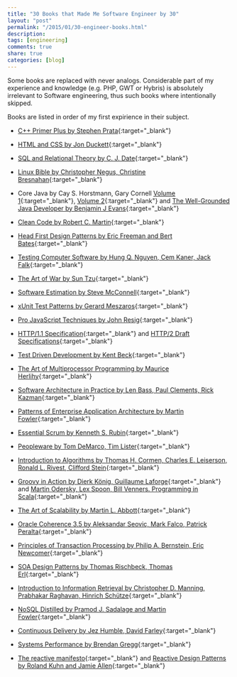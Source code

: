 ```yaml
---
title: "30 Books that Made Me Software Engineer by 30"
layout: "post"
permalink: "/2015/01/30-engineer-books.html"
description: 
tags: [engineering]
comments: true
share: true
categories: [blog]
---
```


Some books are replaced with never analogs. Considerable part of my experience and knowledge (e.g. PHP, GWT or Hybris) is absolutely irrelevant to Software engineering, thus such books where intentionally skipped.

Books are listed in order of my first expirience in their subject.

* [C++ Primer Plus by Stephen Prata](http://www.amazon.com/Primer-Plus-6th-Developers-Library/dp/0321776402/ref=sr_1_fkmr0_1?ie=UTF8&qid=1420417945&sr=8-1-fkmr0&keywords=steven+prata){:target="_blank"}

* [HTML and CSS by Jon Duckett](http://www.amazon.com/HTML-CSS-Design-Build-Websites/dp/1118008189/ref=sr_1_1?ie=UTF8&qid=1420680694&sr=8-1&keywords=HTML){:target="_blank"}

* [SQL and Relational Theory by C. J. Date](http://www.amazon.com/SQL-Relational-Theory-Write-Accurate/dp/1449316409/ref=sr_1_1?ie=UTF8&qid=1420641098&sr=8-1&keywords=sql+and+relational+theory){:target="_blank"}

* [Linux Bible by Christopher Negus, Christine Bresnahan](http://www.amazon.com/Linux-Bible-Christopher-Negus/dp/111821854X/ref=sr_1_3?ie=UTF8&qid=1420637716&sr=8-3&keywords=linux){:target="_blank"}

* Core Java by Cay S. Horstmann, Gary Cornell [Volume 1](http://www.amazon.com/Core-Java-I--Fundamentals-9th/dp/0137081898/ref=sr_1_1?ie=UTF8&qid=1420418737&sr=8-1&keywords=java+core){:target="_blank"}, [Volume 2](http://www.amazon.com/Core-Java-II--Advanced-Features-Book-ebook/dp/B00BNA1SHA/ref=sr_1_2?ie=UTF8&qid=1420418737&sr=8-2&keywords=java+core){:target="_blank"} and [The Well-Grounded Java Developer by Benjamin J Evans](http://www.amazon.com/Well-Grounded-Java-Developer-techniques-programming/dp/1617290068/ref=sr_1_1?ie=UTF8&qid=1420637682&sr=8-1&keywords=well+grounded+Java){:target="_blank"}

* [Clean Code by Robert C. Martin](http://www.amazon.com/Clean-Code-Handbook-Software-Craftsmanship/dp/0132350882/ref=sr_1_1?ie=UTF8&qid=1420637592&sr=8-1&keywords=clean+code){:target="_blank"}

* [Head First Design Patterns by Eric Freeman and Bert Bates](http://www.amazon.com/Head-First-Design-Patterns-Freeman/dp/0596007124/ref=sr_1_2?ie=UTF8&qid=1420640738&sr=8-2&keywords=design+patterns){:target="_blank"}

* [Testing Computer Software by Hung Q. Nguyen, Cem Kaner, Jack Falk](http://www.amazon.com/Testing-Computer-Software-Hung-Nguyen-ebook/dp/B000S1LVEU/ref=sr_1_1?s=digital-text&ie=UTF8&qid=1420681854&sr=1-1&keywords=testing+computer+software){:target="_blank"}

* [The Art of War by Sun Tzu](http://www.amazon.com/Art-War-Illustrated-Sun-Tzu/dp/1454911867/ref=sr_1_4?s=books&ie=UTF8&qid=1420418296&sr=1-4&keywords=The+Art+of+War){:target="_blank"}

* [Software Estimation by Steve McConnell](http://www.amazon.com/Software-Estimation-Demystifying-Developer-Practices-ebook/dp/B00JDMPOVQ/ref=sr_1_5?ie=UTF8&qid=1420604893&sr=8-5&keywords=Steve+McConnell){:target="_blank"}

* [xUnit Test Patterns by Gerard Meszaros](http://www.amazon.com/xUnit-Test-Patterns-Refactoring-Code/dp/0131495054/ref=sr_1_1?ie=UTF8&qid=1420605000&sr=8-1&keywords=Unit+test+design+patterns){:target="_blank"}

* [Pro JavaScript Techniques by John Resig](http://www.amazon.com/Pro-JavaScript-Techniques-John-Resig/dp/1590597273/ref=asap_bc?ie=UTF8){:target="_blank"}

* [HTTP/1.1 Specification](http://www.w3.org/Protocols/rfc2616/rfc2616.html){:target="_blank"} and [HTTP/2 Draft Specifications](https://github.com/http2/http2-spec){:target="_blank"}

* [Test Driven Development by Kent Beck](http://www.amazon.com/Test-Driven-Development-Kent-Beck/dp/0321146530/ref=sr_1_1?ie=UTF8&qid=1420637486&sr=8-1&keywords=Test-driven+development){:target="_blank"}

* [The Art of Multiprocessor Programming by Maurice Herlihy](http://www.amazon.com/Art-Multiprocessor-Programming-Revised-Reprint/dp/0123973376/ref=sr_1_1?ie=UTF8&qid=1420605038&sr=8-1&keywords=art+of+multiprocessor+programming){:target="_blank"}

* [Software Architecture in Practice by Len Bass, Paul Clements, Rick Kazman](http://www.amazon.com/Software-Architecture-Practice-3rd-Engineering/dp/0321815734/ref=sr_1_3?ie=UTF8&qid=1420637537&sr=8-3&keywords=Software+design){:target="_blank"}

* [Patterns of Enterprise Application Architecture by Martin Fowler](http://www.amazon.com/Patterns-Enterprise-Application-Architecture-Martin/dp/0321127420/ref=sr_1_6?ie=UTF8&qid=1420640738&sr=8-6&keywords=design+patterns){:target="_blank"}

* [Essential Scrum by Kenneth S. Rubin](http://www.amazon.com/Essential-Scrum-Practical-Addison-Wesley-Signature-ebook/dp/B008NAKA5O/ref=sr_1_3?s=digital-text&ie=UTF8&qid=1420682291&sr=1-3&keywords=scrum){:target="_blank"}

* [Peopleware by Tom DeMarco, Tim Lister](http://www.amazon.com/Peopleware-Productive-Projects-Teams-3rd/dp/0321934113/ref=sr_1_27?s=books&ie=UTF8&qid=1420682491&sr=1-27&keywords=project+management+software){:target="_blank"}

* [Introduction to Algorithms by Thomas H. Cormen, Charles E. Leiserson, Ronald L. Rivest, Clifford Stein](http://www.amazon.com/Introduction-Algorithms-3rd-Thomas-Cormen/dp/0262033844/ref=sr_1_2?ie=UTF8&qid=1420680992&sr=8-2&keywords=algorithms){:target="_blank"}

* [Groovy in Action by Dierk König, Guillaume Laforge](http://www.amazon.com/Groovy-Action-Dierk-246-nig/dp/1935182447/ref=sr_1_3?ie=UTF8&qid=1420681081&sr=8-3&keywords=groovy){:target="_blank"} and [Martin Odersky, Lex Spoon, Bill Venners. Programming in Scala](http://www.amazon.com/Programming-Scala-Comprehensive-Step---Step-ebook/dp/B004Z1FTXS/ref=sr_1_1?ie=UTF8&qid=1420681184&sr=8-1&keywords=scala){:target="_blank"}

* [The Art of Scalability by Martin L. Abbott](http://www.amazon.com/Art-Scalability-Architecture-Organizations-Enterprise/dp/0137030428/ref=sr_1_1?s=books&ie=UTF8&qid=1420418231&sr=1-1&keywords=Art+of+Scalability){:target="_blank"}

* [Oracle Coherence 3.5 by Aleksandar Seovic, Mark Falco, Patrick Peralta](http://www.amazon.com/Oracle-Coherence-3-5-Aleksandar-Seovic/dp/1847196128/ref=sr_1_9?ie=UTF8&qid=1420680913&sr=8-9&keywords=coherence){:target="_blank"}

* [Principles of Transaction Processing by Philip A. Bernstein, Eric Newcomer](http://www.amazon.com/Principles-Transaction-Processing-Kaufmann-Management/dp/1558606238/ref=sr_1_2?ie=UTF8&qid=1420418558&sr=8-2&keywords=transaction+processing){:target="_blank"}

* [SOA Design Patterns by Thomas Rischbeck, Thomas Erl](http://www.amazon.com/Design-Patterns-Prentice-Service-Oriented-Computing/dp/0136135161/ref=sr_1_1?ie=UTF8&qid=1420640703&sr=8-1&keywords=Soa+design+patterns){:target="_blank"}

* [Introduction to Information Retrieval by Christopher D. Manning, Prabhakar Raghavan, Hinrich Schütze](http://www.amazon.com/Introduction-Information-Retrieval-Christopher-Manning/dp/0521865719/ref=sr_1_1?ie=UTF8&qid=1420681526&sr=8-1&keywords=Introduction+to+Information+Retrieval){:target="_blank"}

* [NoSQL Distilled by Pramod J. Sadalage and Martin Fowler](http://www.amazon.com/NoSQL-Distilled-Emerging-Polyglot-Persistence/dp/0321826620/ref=sr_1_1?ie=UTF8&qid=1420418375&sr=8-1&keywords=NoSQL+Distilled){:target="_blank"}

* [Continuous Delivery by Jez Humble, David Farley](http://www.amazon.com/Continuous-Delivery-Deployment-Automation-Addison-Wesley/dp/0321601912/ref=sr_1_1?ie=UTF8&qid=1420418657&sr=8-1&keywords=continuous+delivery){:target="_blank"}

* [Systems Performance by Brendan Gregg](http://www.amazon.com/gp/product/B00FLYU9T2/ref=oh_aui_d_detailpage_o00_?ie=UTF8&psc=1){:target="_blank"}

* [The reactive manifesto](http://www.reactivemanifesto.org){:target="_blank"} and [Reactive Design Patterns by Roland Kuhn and Jamie Allen](http://manning.com/kuhn/){:target="_blank"}
